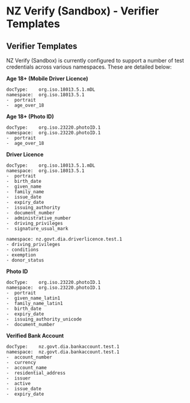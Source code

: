# NZ Verify (Sandbox) - Verifier Templates

## Verifier Templates
NZ Verify (Sandbox) is currently configured to support a number of test credentials across various namespaces. These are detailed below:

**Age 18+ (Mobile Driver Licence)**
```
docType:    org.iso.18013.5.1.mDL
namespace:  org.iso.18013.5.1
-  portrait
-  age_over_18
```

**Age 18+ (Photo ID)**
```
docType:    org.iso.23220.photoID.1
namespace:  org.iso.23220.photoID.1
-  portrait
-  age_over_18
```

**Driver Licence**
```
docType:    org.iso.18013.5.1.mDL
namespace:  org.iso.18013.5.1
-  portrait
-  birth_date
-  given_name
-  family_name
-  issue_date
-  expiry_date
-  issuing_authority
-  document_number
-  administrative_number
-  driving_privileges
-  signature_usual_mark

namespace: nz.govt.dia.driverlicence.test.1
- driving_privileges
- conditions
- exemption
- donor_status
```

**Photo ID**
```
docType:    org.iso.23220.photoID.1
namespace:  org.iso.23220.photoID.1
-  portrait
-  given_name_latin1
-  family_name_latin1
-  birth_date
-  expiry_date
-  issuing_authority_unicode
-  document_number
```

**Verified Bank Account**
```
docType:    nz.govt.dia.bankaccount.test.1
namespace:  nz.govt.dia.bankaccount.test.1
-  account_number
-  currency
-  account_name
-  residential_address
-  issuer
-  active
-  issue_date
-  expiry_date
```
